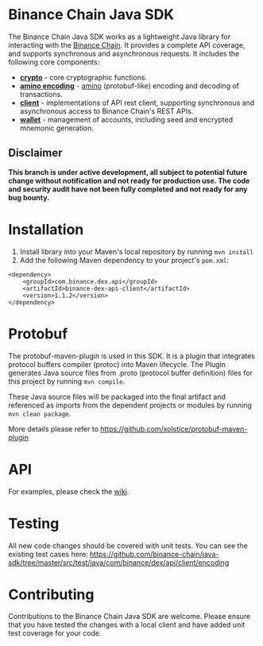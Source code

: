 # Binance Chain Java SDK

The Binance Chain Java SDK works as a lightweight Java library for interacting with the [Binance Chain](https://binance-chain.github.io/api-reference/dex-api/paths.html). It provides a complete API coverage, and supports synchronous and asynchronous requests.  It includes the following core components:

* **[crypto](https://github.com/binance-chain/java-sdk/blob/master/src/main/java/com/binance/dex/api/client/encoding/Crypto.java)** - core cryptographic functions.
* **[amino encoding](https://github.com/binance-chain/java-sdk/blob/master/src/main/java/com/binance/dex/api/client/encoding)** - [amino](https://github.com/binance-chain/docs-site/blob/master/docs/encoding.md) (protobuf-like) encoding and decoding of transactions.
* **[client](https://github.com/binance-chain/java-sdk/tree/master/src/main/java/com/binance/dex/api/client/impl)** - implementations of API rest client, supporting synchronous and asynchronous access to Binance Chain's REST APIs.
* **[wallet](https://github.com/binance-chain/java-sdk/blob/master/src/main/java/com/binance/dex/api/client/Wallet.java)** - management of accounts, including seed and encrypted mnemonic generation.

## Disclaimer
**This branch is under active development, all subject to potential future change without notification and not ready for production use. The code and security audit have not been fully completed and not ready for any bug bounty.**

# Installation


1. Install library into your Maven's local repository by running `mvn install`
2. Add the following Maven dependency to your project's `pom.xml`:
```
<dependency>
    <groupId>com.binance.dex.api</groupId>
    <artifactId>binance-dex-api-client</artifactId>
    <version>1.1.2</version>
</dependency>
```
# Protobuf

The protobuf-maven-plugin is used in this SDK. It is a plugin that integrates protocol buffers compiler (protoc) into Maven lifecycle. The Plugin generates Java source files from .proto (protocol buffer definition) files for this project by running `mvn compile`. 

These Java source files will be packaged into the final artifact and referenced as imports from the dependent projects or modules by running `mvn clean package`.

More details please refer to https://github.com/xolstice/protobuf-maven-plugin

 

# API

For examples, please check the [wiki](https://github.com/binance-chain/java-sdk/wiki).

# Testing

All new code changes should be covered with unit tests. You can see the existing test cases here: https://github.com/binance-chain/java-sdk/tree/master/src/test/java/com/binance/dex/api/client/encoding 


# Contributing

Contributions to the Binance Chain Java SDK are welcome. Please ensure that you have tested the changes with a local client and have added unit test coverage for your code.

